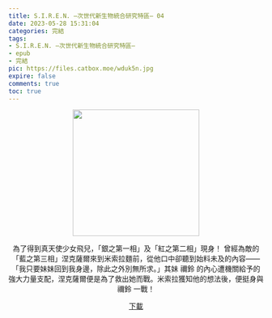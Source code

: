 ```yaml
---
title: S.I.R.E.N. —次世代新生物統合研究特區— 04
date: 2023-05-28 15:31:04
categories: 完結
tags:
- S.I.R.E.N. —次世代新生物統合研究特區—
- epub
- 完結
pic: https://files.catbox.moe/wduk5n.jpg
expire: false
comments: true
toc: true
---
```


<div style="text-align:center" class="kratos-post-content">

<img width="250px" src="https://files.catbox.moe/wduk5n.jpg">

<p>
為了得到真天使少女飛兒，「銀之第一相」及「紅之第二相」現身！
曾經為敵的「藍之第三相」涅克薩爾來到米索拉麵前，從他口中卻聽到始料未及的內容——「我只要妹妹回到我身邊，除此之外別無所求。」其妹 禰鈴 的內心遭機關給予的強大力量支配，涅克薩爾便是為了救出她而戰。米索拉獲知他的想法後，便挺身與 禰鈴 一戰！
</p>

<p>
<a href="https://epubdatabase.azurewebsites.net/EBOOKS/EPUB/完結/S.I.R.E.N.次世代新生物統合研究特區/S.I.R.E.N.—次世代生物統合研究特區— 04.epub?download=1">下載</a>
</p>

</div>